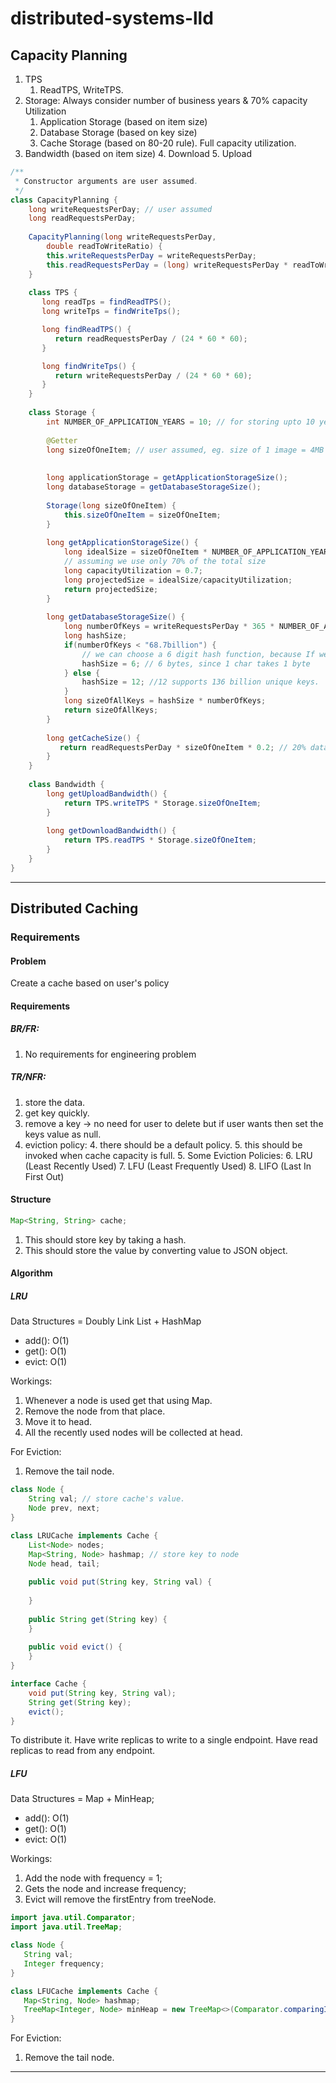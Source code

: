 # distributed-systems-lld

## Capacity Planning

1. TPS
   1. ReadTPS, WriteTPS.
2. Storage: Always consider number of business years & 70% capacity Utilization
   1. Application Storage (based on item size)
   2. Database Storage (based on key size)
   2. Cache Storage (based on 80-20 rule). Full capacity utilization.
3. Bandwidth (based on item size)
   4. Download
   5. Upload

```java
/**
 * Constructor arguments are user assumed.
 */
class CapacityPlanning {
    long writeRequestsPerDay; // user assumed
    long readRequestsPerDay;
   
    CapacityPlanning(long writeRequestsPerDay,
        double readToWriteRatio) { 
        this.writeRequestsPerDay = writeRequestsPerDay;
        this.readRequestsPerDay = (long) writeRequestsPerDay * readToWriteRatio;
    }
    
    class TPS {
       long readTps = findReadTPS();
       long writeTps = findWriteTps();

       long findReadTPS() {
          return readRequestsPerDay / (24 * 60 * 60);
       }

       long findWriteTps() {
          return writeRequestsPerDay / (24 * 60 * 60);
       }
    }
    
    class Storage {
        int NUMBER_OF_APPLICATION_YEARS = 10; // for storing upto 10 years
       
        @Getter
        long sizeOfOneItem; // user assumed, eg. size of 1 image = 4MB
       
       
        long applicationStorage = getApplicationStorageSize();
        long databaseStorage = getDatabaseStorageSize();
        
        Storage(long sizeOfOneItem) {
            this.sizeOfOneItem = sizeOfOneItem;
        }
        
        long getApplicationStorageSize() {
            long idealSize = sizeOfOneItem * NUMBER_OF_APPLICATION_YEARS;
            // assuming we use only 70% of the total size
            long capacityUtilization = 0.7;
            long projectedSize = idealSize/capacityUtilization;
            return projectedSize;
        }
        
        long getDatabaseStorageSize() {
            long numberOfKeys = writeRequestsPerDay * 365 * NUMBER_OF_APPLICATION_YEARS;
            long hashSize;
            if(numberOfKeys < "68.7billion") {
                // we can choose a 6 digit hash function, because If we use base64 encoding ([A-Z, a-z, 0-9, ., -]). 64^6 ~= 68.7 billion unique strings
                hashSize = 6; // 6 bytes, since 1 char takes 1 byte
            } else {
                hashSize = 12; //12 supports 136 billion unique keys.
            }
            long sizeOfAllKeys = hashSize * numberOfKeys;
            return sizeOfAllKeys;
        }
        
        long getCacheSize() {
           return readRequestsPerDay * sizeOfOneItem * 0.2; // 20% data being cached as per 80-20 rule.
        }
    }
    
    class Bandwidth {
        long getUploadBandwidth() {
            return TPS.writeTPS * Storage.sizeOfOneItem;
        }
        
        long getDownloadBandwidth() {
            return TPS.readTPS * Storage.sizeOfOneItem;
        }
    }
}
```


--------

## Distributed Caching
### Requirements

#### Problem
Create a cache based on user's policy

#### Requirements
##### BR/FR:
1. No requirements for engineering problem

##### TR/NFR:
1. store the data.
2. get key quickly.
3. remove a key -> no need for user to delete but if user wants then set the keys value as null. 
3. eviction policy:
   4. there should be a default policy.
   5. this should be invoked when cache capacity is full.
   5. Some Eviction Policies:
      6. LRU (Least Recently Used)
      7. LFU (Least Frequently Used)
      8. LIFO (Last In First Out)


#### Structure
```java
Map<String, String> cache;
```
1. This should store key by taking a hash.
2. This should store the value by converting value to JSON object.

#### Algorithm

##### LRU
Data Structures = Doubly Link List + HashMap
* add(): O(1)
* get(): O(1)
* evict: O(1)

Workings:
1. Whenever a node is used get that using Map.
1. Remove the node from that place.
2. Move it to head.
3. All the recently used nodes will be collected at head.

For Eviction:
1. Remove the tail node.

```java
class Node {
    String val; // store cache's value.
    Node prev, next;
}

class LRUCache implements Cache {
    List<Node> nodes;
    Map<String, Node> hashmap; // store key to node
    Node head, tail;
    
    public void put(String key, String val) {
    
    }
    
    public String get(String key) {
    }
    
    public void evict() {
    }
}

interface Cache {
    void put(String key, String val);
    String get(String key);
    evict();
}
```

To distribute it.
Have write replicas to write to a single endpoint.
Have read replicas to read from any endpoint.

##### LFU
Data Structures = Map + MinHeap;


* add(): O(1)
* get(): O(1)
* evict: O(1)

Workings:
1. Add the node with frequency = 1;
2. Gets the node and increase frequency;
3. Evict will remove the firstEntry from treeNode.

```java
import java.util.Comparator;
import java.util.TreeMap;

class Node {
   String val;
   Integer frequency;
}

class LFUCache implements Cache {
   Map<String, Node> hashmap;
   TreeMap<Integer, Node> minHeap = new TreeMap<>(Comparator.comparingInt(frequency -> frequency)); // AVL Tree
}
```

For Eviction:
1. Remove the tail node.


------------